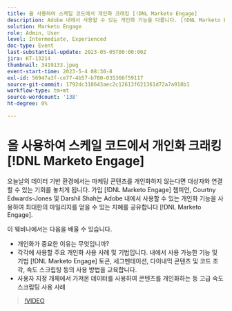 ```yaml
---
title: 을 사용하여 스케일 코드에서 개인화 크래킹 [!DNL Marketo Engage]
description: Adobe 내에서 사용할 수 있는 개인화 기능을 다룹니다. [!DNL Marketo Engage]; 토큰, 세그멘테이션, 다이내믹 콘텐츠 및 코드 조각, 속도 스크립팅.  사용자 지정 개체에서 가져온 데이터를 사용하여 콘텐츠를 개인화하는 등 고급 속도 스크립팅 사용 사례
solution: Marketo Engage
role: Admin, User
level: Intermediate, Experienced
doc-type: Event
last-substantial-update: 2023-05-05T00:00:00Z
jira: KT-13214
thumbnail: 3419133.jpeg
event-start-time: 2023-5-4 08:30-8
exl-id: 56947a3f-ce77-4b57-b780-035366f59117
source-git-commit: 1792dc318643aec2c12613f621361d72a7a918b1
workflow-type: tm+mt
source-wordcount: '138'
ht-degree: 0%

---
```


# 을 사용하여 스케일 코드에서 개인화 크래킹 [!DNL Marketo Engage]

오늘날의 데이터 기반 환경에서는 마케팅 콘텐츠를 개인화하지 않는다면 대상자와 연결할 수 있는 기회를 놓치게 됩니다. 가입 [!DNL Marketo Engage] 챔피언, Courtny Edwards-Jones 및 Darshil Shah는 Adobe 내에서 사용할 수 있는 개인화 기능을 사용하여 최대한의 마일리지를 얻을 수 있는 지혜를 공유합니다 [!DNL Marketo Engage].

이 웨비나에서는 다음을 배울 수 있습니다.

* 개인화가 중요한 이유는 무엇입니까?
* 각각에 사용할 주요 개인화 사용 사례 및 기법입니다. 내에서 사용 가능한 기능 및 기법 [!DNL Marketo Engage] 토큰, 세그멘테이션, 다이내믹 콘텐츠 및 코드 조각, 속도 스크립팅 등의 사용 방법을 교육합니다.
* 사용자 지정 개체에서 가져온 데이터를 사용하여 콘텐츠를 개인화하는 등 고급 속도 스크립팅 사용 사례

>[!VIDEO](https://video.tv.adobe.com/v/3419133/?learn=on)

